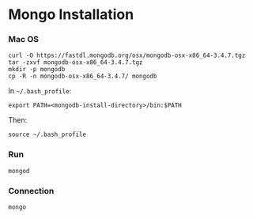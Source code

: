 Mongo Installation
==


### Mac OS

    curl -O https://fastdl.mongodb.org/osx/mongodb-osx-x86_64-3.4.7.tgz
    tar -zxvf mongodb-osx-x86_64-3.4.7.tgz
    mkdir -p mongodb
    cp -R -n mongodb-osx-x86_64-3.4.7/ mongodb
    
In `~/.bash_profile`:

    export PATH=<mongodb-install-directory>/bin:$PATH

Then: 

    source ~/.bash_profile

### Run

    mongod

### Connection

    mongo